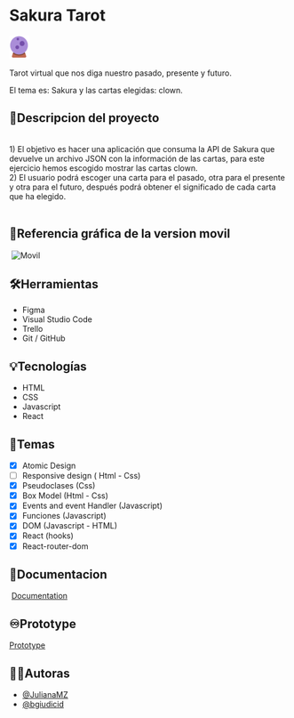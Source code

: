 # Sakura Tarot
<img src= "https://github.com/JasMarin/tarot-sakura/blob/dev/src/assets/img/cristal_ball.png"></img> 

Tarot virtual que nos diga nuestro pasado, presente y futuro.   

El tema es: Sakura y las cartas elegidas: clown. 
      
## :open_book:Descripcion del proyecto 
​        
     1) El objetivo es hacer una aplicación que consuma la API de Sakura que devuelve un archivo JSON con la información de las cartas, para este ejercicio hemos escogido mostrar las cartas clown.   
     2) El usuario podrá escoger una carta para el pasado, otra para el presente y otra para el futuro, después podrá obtener el significado de cada carta que ha elegido.   
              ​
## :iphone:Referencia gráfica de la version movil
​
![Movil](file:///home/factoriaf5/Im%C3%A1genes/sakura-mov.png)   

## :hammer_and_wrench:Herramientas
- Figma
- Visual Studio Code
- Trello
- Git / GitHub   

## :bulb:Tecnologías
- HTML
- CSS
- Javascript   
- React
     
## :flashlight:Temas
* [X] Atomic Design
* [ ] Responsive design  ( Html - Css)
* [x] Pseudoclases  (Css)
* [x] Box Model (Html - Css)
* [x] Events and event Handler (Javascript)
* [x] Funciones (Javascript)
* [x] DOM (Javascript - HTML)
* [x] React (hooks)
* [x] React-router-dom     
 
## :page_facing_up:Documentacion
​
[Documentation](https://femcoders.notion.site/Sakura-Tarot-4c8db6bd21b646e8a5884fe98b93e89c)
​​
## :infinity:Prototype

[Prototype](https://www.figma.com/proto/8kwcvldit36gwfJ0QocJJC/Sakura-Project?node-id=9%3A4&scaling=scale-down&page-id=0%3A1&starting-point-node-id=9%3A4)
​
## :raising_hand_woman:Autoras​
- [@​JulianaMZ](https://github.com/JulianaMZ)
- [@bgiudicid](https://github.com/bgiudicid)   